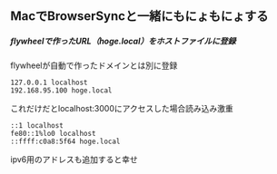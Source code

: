 ## MacでBrowserSyncと一緒にもにょもにょする
##### flywheelで作ったURL（hoge.local）をホストファイルに登録
flywheelが自動で作ったドメインとは別に登録
```
127.0.0.1 localhost
192.168.95.100 hoge.local
```
これだけだとlocalhost:3000にアクセスした場合読み込み激重
```
::1 localhost
fe80::1%lo0 localhost
::ffff:c0a8:5f64 hoge.local
```
ipv6用のアドレスも追加すると幸せ

